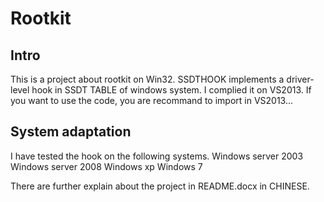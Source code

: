 # Rootkit 

## Intro
This is a  project about rootkit on Win32. SSDTHOOK implements a driver-level hook in SSDT TABLE of windows system.
I complied it on VS2013. If you want to use the code, you are recommand to import in VS2013...

## System adaptation
I have tested the hook on the following systems.
Windows server 2003
Windows server 2008
Windows xp
Windows 7





There are further explain about the project in README.docx in CHINESE.
